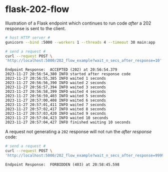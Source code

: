 # flask-202-flow

Illustration of a Flask endpoint which continues to run code *after* a 202 response is sent to the client.

```bash
# host HTTP server #
gunicorn --bind :5000 --workers 1 --threads 4 --timeout 30 main:app
```

```bash
# send a request #
curl --request POST \
'http://localhost:5000/202_flow_example?wait_n_secs_after_response=10'
```
```
Endpoint Response:  ACCEPTED (202) at 20:56:54.379
2023-11-27 20:56:54,380 INFO started after response code
2023-11-27 20:56:55,385 INFO waited 1 seconds
2023-11-27 20:56:56,390 INFO waited 2 seconds
2023-11-27 20:56:57,394 INFO waited 3 seconds
2023-11-27 20:56:58,399 INFO waited 4 seconds
2023-11-27 20:56:59,403 INFO waited 5 seconds
2023-11-27 20:57:00,408 INFO waited 6 seconds
2023-11-27 20:57:01,411 INFO waited 7 seconds
2023-11-27 20:57:02,417 INFO waited 8 seconds
2023-11-27 20:57:03,420 INFO waited 9 seconds
2023-11-27 20:57:04,423 INFO waited 10 seconds
2023-11-27 20:57:04,427 INFO finished waiting 10 seconds
```

A request not generating a `202` response will not run the *after response* code:
```bash
# send a request #
curl --request POST \
'http://localhost:5000/202_flow_example?wait_n_secs_after_response=99999'
```
```
Endpoint Response:  FORBIDDEN (403) at 20:58:45.598
```